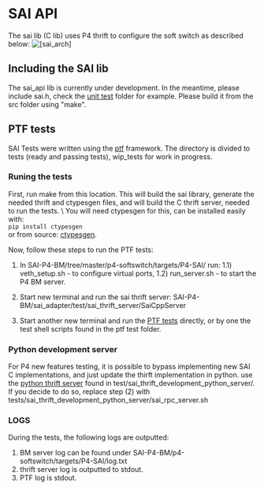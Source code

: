 # SAI API
The sai lib (C lib) uses P4 thrift to configure the soft switch as described below:
![[sai_arch]](https://github.com/Mellanox/SAI-P4-BM/blob/master/p4-softswitch/docs/SAI_arch.PNG)  

## Including the SAI lib
The sai_api lib is currently under development.
In the meantime, please include sai.h, check the [unit test](test/unittest) folder for example.
Please build it from the src folder using "make".

## PTF tests
SAI Tests were written using the [ptf](https://github.com/p4lang/ptf) framework. 
The directory is divided to tests (ready and passing tests), wip_tests for work in progress.

### Runing the tests
First, run make from this location. This will build the sai library, generate the needed thrift and ctypesgen files, and will build the C thrift server, needed to run the tests. \\
You will need ctypesgen for this, can be installed easily with:  
```pip install ctypesgen```  
or from source: [ctypesgen](https://github.com/davidjamesca/ctypesgen).

Now, follow these steps to run the PTF tests:
1) In SAI-P4-BM/tree/master/p4-softswitch/targets/P4-SAI/ run:
1.1) veth_setup.sh  - to configure virtual ports,
1.2) run_server.sh  - to start the P4 BM server.

2) Start new terminal and run the sai thrift server:
  SAI-P4-BM/sai_adapter/test/sai_thrift_server/SaiCppServer

3) Start another new terminal and run the [PTF tests](test/ptf_tests/) directly, or by one the test shell scripts found in the ptf test folder. 

### Python development server
For P4 new features testing, it is possible to bypass implementing new SAI C implementations, and just update the thirft implementation in python.
use the [python thrift server](test/sai_thrift_development_python_server/) found in test/sai_thrift_development_python_server/.
If you decide to do so, replace step (2) with tests/sai_thrift_development_python_server/sai_rpc_server.sh

### LOGS
During the tests, the following logs are outputted:
1) BM server log can be found under SAI-P4-BM/p4-softswitch/targets/P4-SAI/log.txt
2) thrift server log is outputted to stdout.
3) PTF log is stdout.
